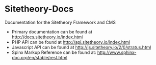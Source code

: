 # Sitetheory-Docs
Documentation for the Sitetheory Framework and CMS

- Primary documentation can be found at http://docs.sitetheory.io/index.html
- PHP API can be found at http://api.sitetheory.io/index.html
- Javascript API can be found at http://js.sitetheory.io/2/0/stratus.html
- Spinx Markup Reference can be found at: http://www.sphinx-doc.org/en/stable/rest.html


